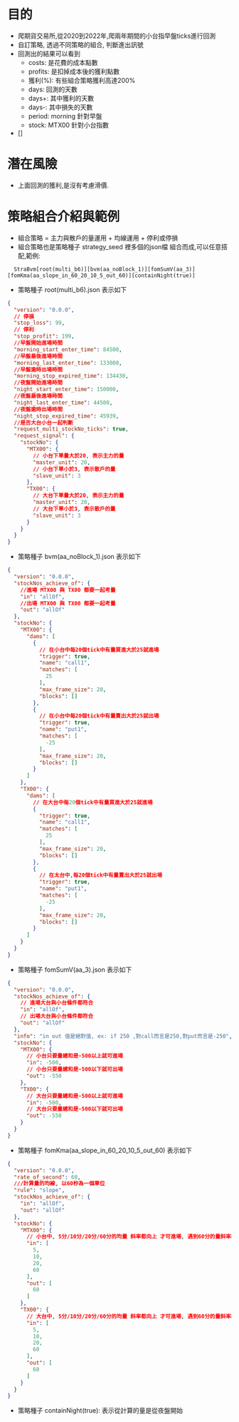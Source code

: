 # 目的

- 爬期貨交易所,從2020到2022年,爬兩年期間的小台指早盤ticks進行回測
- 自訂策略, 透過不同策略的組合, 判斷進出訊號
- 回測出的結果可以看到
    - costs: 是花費的成本點數
    - profits: 是扣掉成本後的獲利點數
    - 獲利(%): 有些組合策略獲利高達200%
    - days: 回測的天數
    - days+: 其中獲利的天數
    - days-: 其中損失的天數
    - period: morning 針對早盤
    - stock: MTX00 針對小台指數
- []

# 潛在風險

- 上面回測的獲利,是沒有考慮滑價.

# 策略組合介紹與範例

- 組合策略 = 主力與散戶的量運用 + 均線運用 + 停利或停損
- 組合策略也是策略種子 strategy_seed 裡多個的json檔 組合而成,可以任意搭配,範例:

```text
  StraBvm[root(multi_b6)][bvm(aa_noBlock_1)][fomSumV(aa_3)][fomKma(aa_slope_in_60_20_10_5_out_60)][containNight(true)]
```

- 策略種子 root(multi_b6).json 表示如下

```json 
{
  "version": "0.0.0",
  // 停損
  "stop_loss": 99,
  // 停利
  "stop_profit": 199,
  //早盤開始進場時間
  "morning_start_enter_time": 84500,
  //早盤最後進場時間
  "morning_last_enter_time": 133000,
  //早盤逾時出場時間
  "morning_stop_expired_time": 134430,
  //夜盤開始進場時間
  "night_start_enter_time": 150000,
  //夜盤最後進場時間
  "night_last_enter_time": 44500,
  //夜盤逾時出場時間
  "night_stop_expired_time": 45939,
  //是否大台小台一起判斷
  "request_multi_stockNo_ticks": true,
  "request_signal": {
    "stockNo": {
      "MTX00": {
        // 小台下單量大於20, 表示主力的量
        "master_unit": 20,
        // 小台下單小於3, 表示散戶的量
        "slave_unit": 3
      },
      "TX00": {
        // 大台下單量大於20, 表示主力的量
        "master_unit": 20,
        // 大台下單小於3, 表示散戶的量
        "slave_unit": 3
      }
    }
  }
}
```

- 策略種子 bvm(aa_noBlock_1).json 表示如下

```json 
{
  "version": "0.0.0",
  "stockNos_achieve_of": {
    //進場 MTX00 與 TX00 都要一起考量
    "in": "allOf",
    //出場 MTX00 與 TX00 都要一起考量
    "out": "allOf"
  },
  "stockNo": {
    "MTX00": {
      "dams": [
        {
          // 在小台中每20個tick中有量買進大於25就進場
          "trigger": true,
          "name": "call1",
          "matches": [
            25
          ],
          "max_frame_size": 20,
          "blocks": []
        },
        {
          // 在小台中每20個tick中有量賣出大於25就出場
          "trigger": true,
          "name": "put1",
          "matches": [
            -25
          ],
          "max_frame_size": 20,
          "blocks": []
        }
      ]
    },
    "TX00": {
      "dams": [
        // 在大台中每20個tick中有量買進大於25就進場
        {
          "trigger": true,
          "name": "call1",
          "matches": [
            25
          ],
          "max_frame_size": 20,
          "blocks": []
        },
        {
          // 在太台中,每20個tick中有量賣出大於25就出場
          "trigger": true,
          "name": "put1",
          "matches": [
            -25
          ],
          "max_frame_size": 20,
          "blocks": []
        }
      ]
    }
  }
}

```

- 策略種子 fomSumV(aa_3).json 表示如下

```json 
{
  "version": "0.0.0",
  "stockNos_achieve_of": {
    // 進場大台與小台條件都符合
    "in": "allOf",
    // 出場大台與小台條件都符合
    "out": "allOf"
  },
  "info": "in out 值是絕對值, ex: if 250 ,對call而言是250,對put而言是-250",
  "stockNo": {
    "MTX00": {
      // 小台只要量總和是-500以上就可進場
      "in": -500,
      // 小台只要量總和是-500以下就可出場
      "out": -550
    },
    "TX00": {
      // 大台只要量總和是-500以上就可進場
      "in": -500,
      // 大台只要量總和是-500以下就可出場
      "out": -550
    }
  }
}
```

- 策略種子 fomKma(aa_slope_in_60_20_10_5_out_60) 表示如下

```json 
{
  "version": "0.0.0",
  "rate_of_second": 60,
  ///計算量的均線, 以60秒為一個單位
  "rule": "slope",
  "stockNos_achieve_of": {
    "in": "allOf",
    "out": "allOf"
  },
  "stockNo": {
    "MTX00": {
      // 小台中, 5分/10分/20分/60分的均量 斜率都向上 才可進場, 遇到60分的量斜率若向下就出場 
      "in": [
        5,
        10,
        20,
        60
      ],
      "out": [
        60
      ]
    },
    "TX00": {
      // 大台中, 5分/10分/20分/60分的均量 斜率都向上 才可進場, 遇到60分的量斜率若向下就出場 
      "in": [
        5,
        10,
        20,
        60
      ],
      "out": [
        60
      ]
    }
  }
}

```

- 策略種子 containNight(true): 表示從計算的量是從夜盤開始
